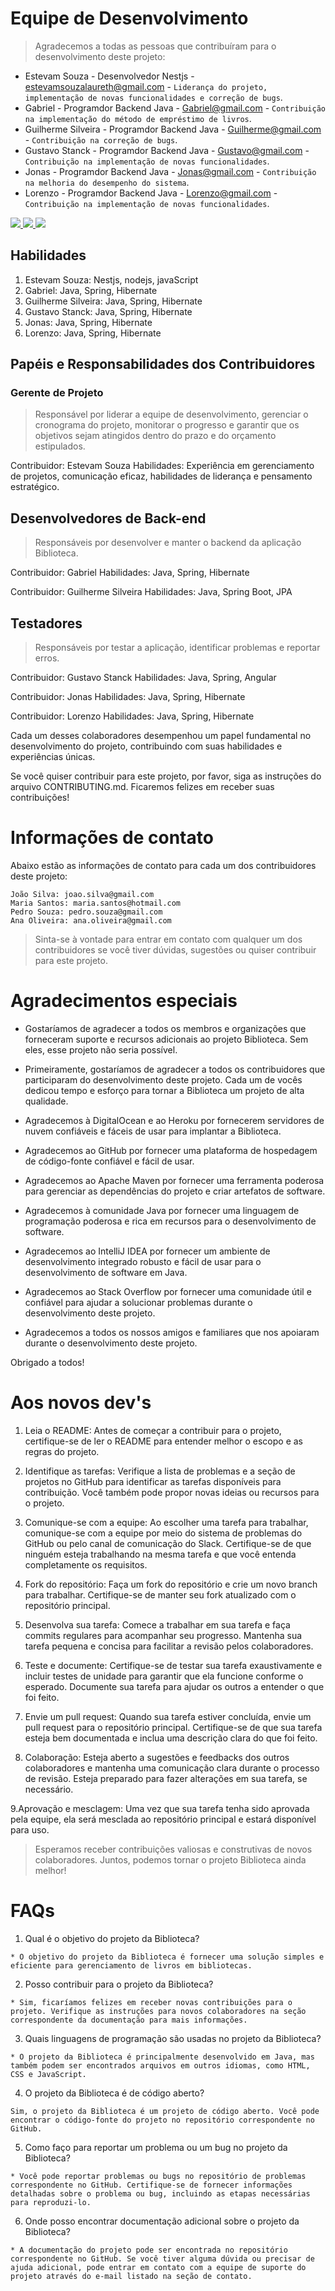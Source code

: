 # Equipe de Desenvolvimento

> Agradecemos a todas as pessoas que contribuíram para o desenvolvimento deste projeto:

* Estevam Souza - Desenvolvedor Nestjs - estevamsouzalaureth@gmail.com - `Liderança do projeto, implementação de novas funcionalidades e correção de bugs`.
* Gabriel - Programdor Backend Java - Gabriel@gmail.com - `Contribuição na implementação do método de empréstimo de livros`.
* Guilherme Silveira - Programdor Backend Java - Guilherme@gmail.com - `Contribuição na correção de bugs`.
* Gustavo Stanck - Programdor Backend Java - Gustavo@gmail.com - `Contribuição na implementação de novas funcionalidades`.
* Jonas - Programdor Backend Java - Jonas@gmail.com - `Contribuição na melhoria do desempenho do sistema`.
* Lorenzo - Programdor Backend Java - Lorenzo@gmail.com - `Contribuição na implementação de novas funcionalidades`.

<a href="">
  <img src="https://contrib.rocks/image?repo=estevam5s/rest-api-nasa" />
</a>
<a href="">
  <img src="https://contrib.rocks/image?repo=Lorenzorangelt/Lorenzorangelt" />
</a>
<a href="">
  <img src="https://contrib.rocks/image?repo=Guisv26/Teste-Estagio-Neoway" />
</a>

## Habilidades

1. Estevam Souza: Nestjs, nodejs, javaScript
2. Gabriel: Java, Spring, Hibernate
3. Guilherme Silveira: Java, Spring, Hibernate
4. Gustavo Stanck: Java, Spring, Hibernate
5. Jonas: Java, Spring, Hibernate
6. Lorenzo: Java, Spring, Hibernate

## Papéis e Responsabilidades dos Contribuidores

### Gerente de Projeto

> Responsável por liderar a equipe de desenvolvimento, gerenciar o cronograma do projeto, monitorar o progresso e garantir que os objetivos sejam atingidos dentro do prazo e do orçamento estipulados.

Contribuidor: Estevam Souza
Habilidades: Experiência em gerenciamento de projetos, comunicação eficaz, habilidades de liderança e pensamento estratégico.

## Desenvolvedores de Back-end

> Responsáveis por desenvolver e manter o backend da aplicação Biblioteca.

Contribuidor: Gabriel
Habilidades: Java, Spring, Hibernate

Contribuidor: Guilherme Silveira
Habilidades: Java, Spring Boot, JPA

## Testadores

> Responsáveis por testar a aplicação, identificar problemas e reportar erros.

Contribuidor: Gustavo Stanck
Habilidades: Java, Spring, Angular

Contribuidor: Jonas
Habilidades: Java, Spring, Hibernate

Contribuidor: Lorenzo
Habilidades: Java, Spring, Hibernate

Cada um desses colaboradores desempenhou um papel fundamental no desenvolvimento do projeto, contribuindo com suas habilidades e experiências únicas.

Se você quiser contribuir para este projeto, por favor, siga as instruções do arquivo CONTRIBUTING.md. Ficaremos felizes em receber suas contribuições!

# Informações de contato

  Abaixo estão as informações de contato para cada um dos contribuidores deste projeto:

    João Silva: joao.silva@gmail.com
    Maria Santos: maria.santos@hotmail.com
    Pedro Souza: pedro.souza@gmail.com
    Ana Oliveira: ana.oliveira@gmail.com

  > Sinta-se à vontade para entrar em contato com qualquer um dos contribuidores se você tiver dúvidas, sugestões ou quiser contribuir para este projeto.

# Agradecimentos especiais

* Gostaríamos de agradecer a todos os membros e organizações que forneceram suporte e recursos adicionais ao projeto Biblioteca. Sem eles, esse projeto não seria possível.

* Primeiramente, gostaríamos de agradecer a todos os contribuidores que participaram do desenvolvimento deste projeto. Cada um de vocês dedicou tempo e esforço para tornar a Biblioteca um projeto de alta qualidade.

* Agradecemos à DigitalOcean e ao Heroku por fornecerem servidores de nuvem confiáveis e fáceis de usar para implantar a Biblioteca.

* Agradecemos ao GitHub por fornecer uma plataforma de hospedagem de código-fonte confiável e fácil de usar.

* Agradecemos ao Apache Maven por fornecer uma ferramenta poderosa para gerenciar as dependências do projeto e criar artefatos de software.

* Agradecemos à comunidade Java por fornecer uma linguagem de programação poderosa e rica em recursos para o desenvolvimento de software.

* Agradecemos ao IntelliJ IDEA por fornecer um ambiente de desenvolvimento integrado robusto e fácil de usar para o desenvolvimento de software em Java.

* Agradecemos ao Stack Overflow por fornecer uma comunidade útil e confiável para ajudar a solucionar problemas durante o desenvolvimento deste projeto.

* Agradecemos a todos os nossos amigos e familiares que nos apoiaram durante o desenvolvimento deste projeto.

Obrigado a todos!

# Aos novos dev's

1. Leia o README: Antes de começar a contribuir para o projeto, certifique-se de ler o README para entender melhor o escopo e as regras do projeto.

2. Identifique as tarefas: Verifique a lista de problemas e a seção de projetos no GitHub para identificar as tarefas disponíveis para contribuição. Você também pode propor novas ideias ou recursos para o projeto.

3. Comunique-se com a equipe: Ao escolher uma tarefa para trabalhar, comunique-se com a equipe por meio do sistema de problemas do GitHub ou pelo canal de comunicação do Slack. Certifique-se de que ninguém esteja trabalhando na mesma tarefa e que você entenda completamente os requisitos.

4. Fork do repositório: Faça um fork do repositório e crie um novo branch para trabalhar. Certifique-se de manter seu fork atualizado com o repositório principal.

5. Desenvolva sua tarefa: Comece a trabalhar em sua tarefa e faça commits regulares para acompanhar seu progresso. Mantenha sua tarefa pequena e concisa para facilitar a revisão pelos colaboradores.

6. Teste e documente: Certifique-se de testar sua tarefa exaustivamente e incluir testes de unidade para garantir que ela funcione conforme o esperado. Documente sua tarefa para ajudar os outros a entender o que foi feito.

7. Envie um pull request: Quando sua tarefa estiver concluída, envie um pull request para o repositório principal. Certifique-se de que sua tarefa esteja bem documentada e inclua uma descrição clara do que foi feito.

8. Colaboração: Esteja aberto a sugestões e feedbacks dos outros colaboradores e mantenha uma comunicação clara durante o processo de revisão. Esteja preparado para fazer alterações em sua tarefa, se necessário.

9.Aprovação e mesclagem: Uma vez que sua tarefa tenha sido aprovada pela equipe, ela será mesclada ao repositório principal e estará disponível para uso.

> Esperamos receber contribuições valiosas e construtivas de novos colaboradores. Juntos, podemos tornar o projeto Biblioteca ainda melhor!

# FAQs

  1. Qual é o objetivo do projeto da Biblioteca?

    * O objetivo do projeto da Biblioteca é fornecer uma solução simples e eficiente para gerenciamento de livros em bibliotecas.

  2. Posso contribuir para o projeto da Biblioteca?

    * Sim, ficaríamos felizes em receber novas contribuições para o projeto. Verifique as instruções para novos colaboradores na seção correspondente da documentação para mais informações.
    
  3. Quais linguagens de programação são usadas no projeto da Biblioteca?

    * O projeto da Biblioteca é principalmente desenvolvido em Java, mas também podem ser encontrados arquivos em outros idiomas, como HTML, CSS e JavaScript.

  4. O projeto da Biblioteca é de código aberto?

    Sim, o projeto da Biblioteca é um projeto de código aberto. Você pode encontrar o código-fonte do projeto no repositório correspondente no GitHub.

  5. Como faço para reportar um problema ou um bug no projeto da Biblioteca?

    * Você pode reportar problemas ou bugs no repositório de problemas correspondente no GitHub. Certifique-se de fornecer informações detalhadas sobre o problema ou bug, incluindo as etapas necessárias para reproduzi-lo.

  6. Onde posso encontrar documentação adicional sobre o projeto da Biblioteca?

    * A documentação do projeto pode ser encontrada no repositório correspondente no GitHub. Se você tiver alguma dúvida ou precisar de ajuda adicional, pode entrar em contato com a equipe de suporte do projeto através do e-mail listado na seção de contato.